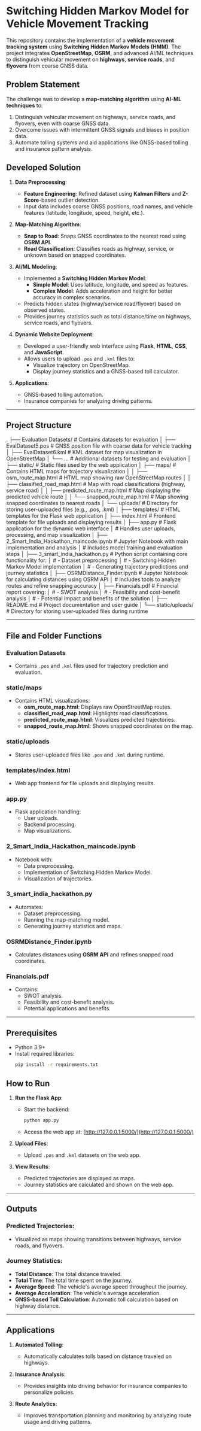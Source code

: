 # Switching Hidden Markov Model for Vehicle Movement Tracking

This repository contains the implementation of a **vehicle movement tracking system** using **Switching Hidden Markov Models (HMM)**. The project integrates **OpenStreetMap**, **OSRM**, and advanced AI/ML techniques to distinguish vehicular movement on **highways**, **service roads**, and **flyovers** from coarse GNSS data. 

## Problem Statement
The challenge was to develop a **map-matching algorithm** using **AI-ML techniques** to:
1. Distinguish vehicular movement on highways, service roads, and flyovers, even with coarse GNSS data.
2. Overcome issues with intermittent GNSS signals and biases in position data.
3. Automate tolling systems and aid applications like GNSS-based tolling and insurance pattern analysis.

## Developed Solution
1. **Data Preprocessing**:
   - **Feature Engineering**: Refined dataset using **Kalman Filters** and **Z-Score**-based outlier detection.
   - Input data includes coarse GNSS positions, road names, and vehicle features (latitude, longitude, speed, height, etc.).

2. **Map-Matching Algorithm**:
   - **Snap to Road**: Snaps GNSS coordinates to the nearest road using **OSRM API**.
   - **Road Classification**: Classifies roads as highway, service, or unknown based on snapped coordinates.

3. **AI/ML Modeling**:
   - Implemented a **Switching Hidden Markov Model**:
     - **Simple Model**: Uses latitude, longitude, and speed as features.
     - **Complex Model**: Adds acceleration and height for better accuracy in complex scenarios.
   - Predicts hidden states (highway/service road/flyover) based on observed states.
   - Provides journey statistics such as total distance/time on highways, service roads, and flyovers.

4. **Dynamic Website Deployment**:
   - Developed a user-friendly web interface using **Flask**, **HTML**, **CSS**, and **JavaScript**.
   - Allows users to upload `.pos` and `.kml` files to:
     - Visualize trajectory on OpenStreetMap.
     - Display journey statistics and a GNSS-based toll calculator.

5. **Applications**:
   - GNSS-based tolling automation.
   - Insurance companies for analyzing driving patterns.

---

## Project Structure
.
├── Evaluation Datasets/                 # Contains datasets for evaluation
│   ├── EvalDataset5.pos                 # GNSS position file with coarse data for vehicle tracking
│   ├── EvalDataset6.kml                 # KML dataset for map visualization in OpenStreetMap
│   └── ...                              # Additional datasets for testing and evaluation
│
├── static/                              # Static files used by the web application
│   ├── maps/                            # Contains HTML maps for trajectory visualization
│   │   ├── osm_route_map.html           # HTML map showing raw OpenStreetMap routes
│   │   ├── classified_road_map.html     # Map with road classifications (highway, service road)
│   │   ├── predicted_route_map.html     # Map displaying the predicted vehicle route
│   │   └── snapped_route_map.html       # Map showing snapped coordinates to nearest roads
│   └── uploads/                         # Directory for storing user-uploaded files (e.g., .pos, .kml)
│
├── templates/                           # HTML templates for the Flask web application
│   ├── index.html                       # Frontend template for file uploads and displaying results
│
├── app.py                               # Flask application for the dynamic web interface
│                                        # Handles user uploads, processing, and map visualization
│
├── 2_Smart_India_Hackathon_maincode.ipynb # Jupyter Notebook with main implementation and analysis
│                                        # Includes model training and evaluation steps
│
├── 3_smart_india_hackathon.py           # Python script containing core functionality for:
│                                        # - Dataset preprocessing
│                                        # - Switching Hidden Markov Model implementation
│                                        # - Generating trajectory predictions and journey statistics
│
├── OSRMDistance_Finder.ipynb            # Jupyter Notebook for calculating distances using OSRM API
│                                        # Includes tools to analyze routes and refine snapping accuracy
│
├── Financials.pdf                       # Financial report covering:
│                                        # - SWOT analysis
│                                        # - Feasibility and cost-benefit analysis
│                                        # - Potential impact and benefits of the solution
│
├── README.md                            # Project documentation and user guide
│
└── static/uploads/                      # Directory for storing user-uploaded files during runtime


---

## File and Folder Functions

### **Evaluation Datasets**
- Contains `.pos` and `.kml` files used for trajectory prediction and evaluation.

### **static/maps**
- Contains HTML visualizations:
  - **osm_route_map.html**: Displays raw OpenStreetMap routes.
  - **classified_road_map.html**: Highlights road classifications.
  - **predicted_route_map.html**: Visualizes predicted trajectories.
  - **snapped_route_map.html**: Shows snapped coordinates on the map.

### **static/uploads**
- Stores user-uploaded files like `.pos` and `.kml` during runtime.

### **templates/index.html**
- Web app frontend for file uploads and displaying results.

### **app.py**
- Flask application handling:
  - User uploads.
  - Backend processing.
  - Map visualizations.

### **2_Smart_India_Hackathon_maincode.ipynb**
- Notebook with:
  - Data preprocessing.
  - Implementation of Switching Hidden Markov Model.
  - Visualization of trajectories.

### **3_smart_india_hackathon.py**
- Automates:
  - Dataset preprocessing.
  - Running the map-matching model.
  - Generating journey statistics and maps.

### **OSRMDistance_Finder.ipynb**
- Calculates distances using **OSRM API** and refines snapped road coordinates.

### **Financials.pdf**
- Contains:
  - SWOT analysis.
  - Feasibility and cost-benefit analysis.
  - Potential applications and benefits.

---

## Prerequisites

- Python 3.9+
- Install required libraries:
  ```bash
  pip install -r requirements.txt

## How to Run

1. **Run the Flask App**:
   - Start the backend:
     ```bash
     python app.py
     ```
   - Access the web app at: [http://127.0.0.1:5000/](http://127.0.0.1:5000/)

2. **Upload Files**:
   - Upload `.pos` and `.kml` datasets on the web app.

3. **View Results**:
   - Predicted trajectories are displayed as maps.
   - Journey statistics are calculated and shown on the web app.

---

## Outputs

### Predicted Trajectories:
- Visualized as maps showing transitions between highways, service roads, and flyovers.

### Journey Statistics:
- **Total Distance**: The total distance traveled.
- **Total Time**: The total time spent on the journey.
- **Average Speed**: The vehicle's average speed throughout the journey.
- **Average Acceleration**: The vehicle's average acceleration.
- **GNSS-based Toll Calculation**: Automatic toll calculation based on highway distance.

---

## Applications

1. **Automated Tolling**:
   - Automatically calculates tolls based on distance traveled on highways.

2. **Insurance Analysis**:
   - Provides insights into driving behavior for insurance companies to personalize policies.

3. **Route Analytics**:
   - Improves transportation planning and monitoring by analyzing route usage and driving patterns.
